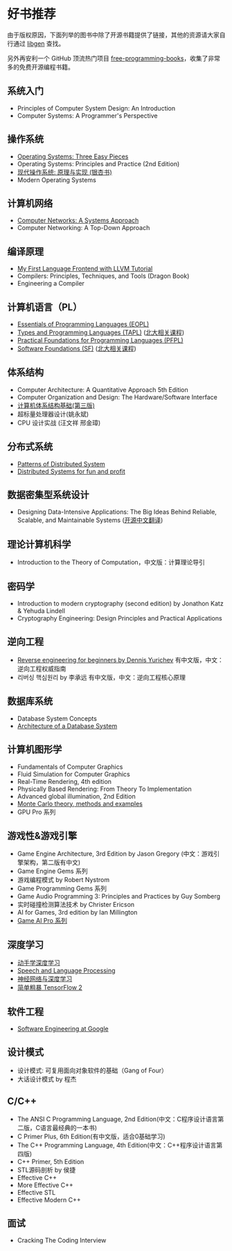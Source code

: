 # 好书推荐

由于版权原因，下面列举的图书中除了开源书籍提供了链接，其他的资源请大家自行通过 [libgen](http://libgen.is/) 查找。

另外再安利一个 GitHub 顶流热门项目 [free-programming-books](https://github.com/EbookFoundation/free-programming-books)，收集了非常多的免费开源编程书籍。

## 系统入门

- Principles of Computer System Design: An Introduction
- Computer Systems: A Programmer's Perspective

## 操作系统

- [Operating Systems: Three Easy Pieces](https://pages.cs.wisc.edu/~remzi/OSTEP/)
- Operating Systems: Principles and Practice (2nd Edition)
- [现代操作系统: 原理与实现 (银杏书)](https://ipads.se.sjtu.edu.cn/mospi/)
- Modern Operating Systems

## 计算机网络

- [Computer Networks: A Systems Approach](https://book.systemsapproach.org/foreword.html)
- Computer Networking: A Top-Down Approach

## 编译原理

- [My First Language Frontend with LLVM Tutorial](https://llvm.org/docs/tutorial/MyFirstLanguageFrontend/index.html)
- Compilers: Principles, Techniques, and Tools (Dragon Book)
- Engineering a Compiler

## 计算机语言（PL）

- [Essentials of Programming Languages (EOPL)](https://eopl3.com/)
- [Types and Programming Languages (TAPL)](https://www.cis.upenn.edu/~bcpierce/tapl/) ([北大相关课程](https://xiongyingfei.github.io/DPPL/2021/main.htm))
- [Practical Foundations for Programming Languages (PFPL)](https://www.cs.cmu.edu/~rwh/pfpl.html)
- [Software Foundations (SF)](https://softwarefoundations.cis.upenn.edu/) ([北大相关课程](https://xiongyingfei.github.io/SF/2021/))

## 体系结构

- Computer Architecture: A Quantitative Approach 5th Edition
- Computer Organization and Design: The Hardware/Software Interface
- [计算机体系结构基础(第三版)](https://github.com/foxsen/archbase)
- 超标量处理器设计(姚永斌)
- CPU 设计实战 (汪文祥 邢金璋)

## 分布式系统

- [Patterns of Distributed System](https://github.com/dreamhead/patterns-of-distributed-systems)
- [Distributed Systems for fun and profit](http://book.mixu.net/distsys/index.html)

## 数据密集型系统设计

- Designing Data-Intensive Applications: The Big Ideas Behind Reliable, Scalable, and Maintainable Systems ([开源中文翻译](https://github.com/Vonng/ddia))

## 理论计算机科学

- Introduction to the Theory of Computation，中文版：计算理论导引

## 密码学

- Introduction to modern cryptography (second edition) by Jonathon Katz & Yehuda Lindell
- Cryptography Engineering: Design Principles and Practical Applications

## 逆向工程

- [Reverse engineering for beginners by Dennis Yurichev](https://beginners.re/) 有中文版，中文：逆向工程权威指南
- 리버싱 핵심원리 by 李承远 有中文版，中文：逆向工程核心原理

## 数据库系统

- Database System Concepts
- [Architecture of a Database System](https://dsf.berkeley.edu/papers/fntdb07-architecture.pdf)

## 计算机图形学

- Fundamentals of Computer Graphics
- Fluid Simulation for Computer Graphics
- Real-Time Rendering, 4th edition
- Physically Based Rendering: From Theory To Implementation
- Advanced global illumination, 2nd Edition
- [Monte Carlo theory, methods and examples](https://artowen.su.domains/mc/)
- GPU Pro 系列

## 游戏性&游戏引擎
- Game Engine Architecture, 3rd Edition by Jason Gregory (中文：游戏引擎架构，第二版有中文)
- Game Engine Gems 系列
- 游戏编程模式 by Robert Nystrom
- Game Programming Gems 系列
- Game Audio Programming 3: Principles and Practices by Guy Somberg
- 实时碰撞检测算法技术 by Christer Ericson
- AI for Games, 3rd edition by Ian Millington
- [Game AI Pro 系列](http://www.gameaipro.com/) 

## 深度学习

- [动手学深度学习](http://tangshusen.me/Dive-into-DL-PyTorch/#/)
- [Speech and Language Processing](https://web.stanford.edu/~jurafsky/slp3/)
- [神经网络与深度学习](https://nndl.github.io/)
- [简单粗暴 TensorFlow 2](https://tf.wiki/)

## 软件工程

- [Software Engineering at Google](https://abseil.io/resources/swe_at_google.2.pdf)

## 设计模式

- 设计模式: 可复用面向对象软件的基础（Gang of Four）
- 大话设计模式 by 程杰

## C/C++

- The ANSI C Programming Language, 2nd Edition(中文：C程序设计语言第二版，C语言最经典的一本书)
- C Primer Plus, 6th Edition(有中文版，适合0基础学习)
- The C++ Programming Language, 4th Edition(中文：C++程序设计语言第四版)
- C++ Primer, 5th Edition
- STL源码剖析 by 侯捷
- Effective C++
- More Effective C++
- Effective STL
- Effective Modern C++

## 面试

- Cracking The Coding Interview
